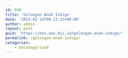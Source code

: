 ```yaml
---
id: 840
title: 'Golongan Anak Indigo'
date: '2023-02-14T09:13:33+00:00'
author: admin
layout: post
guid: 'https://bos.awn.biz.id/golongan-anak-indigo/'
permalink: /golongan-anak-indigo/
categories:
    - Uncategorized
---
```


